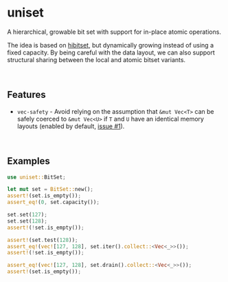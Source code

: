 # uniset

A hierarchical, growable bit set with support for in-place atomic operations.

The idea is based on [hibitset], but dynamically growing instead of using a
fixed capacity.
By being careful with the data layout, we can also support structural
sharing between the local and atomic bitset variants.

[hibitset]: https://docs.rs/hibitset

<br>

## Features

* `vec-safety` - Avoid relying on the assumption that `&mut Vec<T>` can be
  safely coerced to `&mut Vec<U>` if `T` and `U` have an identical memory
  layouts (enabled by default, [issue #1]).

[issue #1]: https://github.com/udoprog/unicycle/issues/1

<br>

## Examples

```rust
use uniset::BitSet;

let mut set = BitSet::new();
assert!(set.is_empty());
assert_eq!(0, set.capacity());

set.set(127);
set.set(128);
assert!(!set.is_empty());

assert!(set.test(128));
assert_eq!(vec![127, 128], set.iter().collect::<Vec<_>>());
assert!(!set.is_empty());

assert_eq!(vec![127, 128], set.drain().collect::<Vec<_>>());
assert!(set.is_empty());
```
